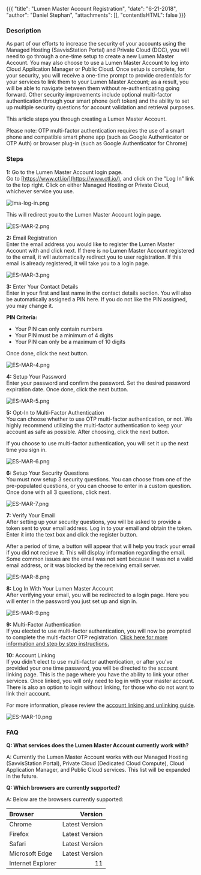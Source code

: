 {{{
  "title": "Lumen Master Account Registration",
  "date": "6-21-2018",
  "author": "Daniel Stephan",
  "attachments": [],
  "contentIsHTML": false
}}}
### Description

As part of our efforts to increase the security of your accounts using the Managed Hosting (SavvisStation Portal) and Private Cloud (DCC), you will need to go through a one-time setup to create a new Lumen Master Account.  You may also choose to use a Lumen Master Account to log into Cloud Application Manager or Public Cloud.  Once setup is complete, for your security, you will receive a one-time prompt to provide credentials for your services to link them to your Lumen Master Account; as a result, you will be able to navigate between them without re-authenticating going forward. Other security improvements include optional multi-factor authentication through your smart phone (soft token) and the ability to set up multiple security questions for account validation and retrieval purposes.

This article steps you through creating a Lumen Master Account.

Please note: OTP multi-factor authentication requires the use of a smart phone and compatible smart phone app (such as Google Authenticator or OTP Auth) or browser plug-in (such as Google Authenticator for Chrome)

### Steps
**1:** Go to the Lumen Master Account login page.  
Go to [https://www.ctl.io/](https://www.ctl.io/), and click on the "Log In" link to the top right.  Click on either Managed Hosting or Private Cloud, whichever service you use.

![lma-log-in.png](../../images/lma-log-in.png)

This will redirect you to the Lumen Master Account login page.

![ES-MAR-2.png](../../images/ES-MAR-2.png)

**2:** Email Registration  
Enter the email address you would like to register the Lumen Master Account with and click next.  If there is no Lumen Master Account registered to the email, it will automatically redirect you to user registration.  If this email is already registered, it will take you to a login page.

![ES-MAR-3.png](../../images/ES-MAR-3.png)

**3:** Enter Your Contact Details  
Enter in your first and last name in the contact details section.  You will also be automatically assigned a PIN here.  If you do not like the PIN assigned, you may change it.  

**PIN Criteria:**  
* Your PIN can only contain numbers
* Your PIN must be a minimum of 4 digits
* Your PIN can only be a maximum of 10 digits  

Once done, click the next button.

![ES-MAR-4.png](../../images/ES-MAR-4.png)

**4:** Setup Your Password  
Enter your password and confirm the password.  Set the desired password expiration date.  Once done, click the next button.

![ES-MAR-5.png](../../images/ES-MAR-5.png)

**5:** Opt-In to Multi-Factor Authentication  
You can choose whether to use OTP multi-factor authentication, or not.  We highly recommend utilizing the multi-factor authentication to keep your account as safe as possible.  After choosing, click the next button.

If you choose to use multi-factor authentication, you will set it up the next time you sign in.

![ES-MAR-6.png](../../images/ES-MAR-6.png)

**6:** Setup Your Security Questions  
You must now setup 3 security questions.  You can choose from one of the pre-populated questions, or you can choose to enter in a custom question.  Once done with all 3 questions, click next.

![ES-MAR-7.png](../../images/ES-MAR-7.png)

**7:** Verify Your Email  
After setting up your security questions, you will be asked to provide a token sent to your email address.  Log in to your email and obtain the token.  Enter it into the text box and click the register button.

After a period of time, a button will appear that will help you track your email if you did not recieve it.  This will display information regarding the email.  Some common issues are the email was not sent because it was not a valid email address, or it was blocked by the receiving email server.

![ES-MAR-8.png](../../images/ES-MAR-8.png)

**8:** Log In With Your Lumen Master Account  
After verifying your email, you will be redirected to a login page.  Here you will enter in the password you just set up and sign in.

![ES-MAR-9.png](../../images/ES-MAR-9.png)

**9:** Multi-Factor Authentication  
If you elected to use multi-factor authentication, you will now be prompted to complete the multi-factor OTP registration.
[Click here for more information and step by step instructions.](lumen-master-account-multi-factor-authentication.md)

**10:** Account Linking  
If you didn't elect to use multi-factor authentication, or after you've provided your one time password, you will be directed to the account linking page.  This is the page where you have the ability to link your other services.  Once linked, you will only need to log in with your master account.  There is also an option to login without linking, for those who do not want to link their account.

For more information, please review the [account linking and unlinking guide](lumen-master-account-linking-and-unlinking-accounts.md).

![ES-MAR-10.png](../../images/ES-MAR-10.png)  

### FAQ  
**Q: What services does the Lumen Master Account currently work with?**

A: Currently the Lumen Master Account works with our Managed Hosting (SavvisStation Portal), Private Cloud (Dedicated Cloud Compute), Cloud Application Manager, and Public Cloud services.  This list will be expanded in the future.

**Q: Which browsers are currently supported?**

A: Below are the browsers currently supported:  

Browser|Version|
:---|---:|
Chrome|Latest Version
Firefox|Latest Version
Safari|Latest Version
Microsoft Edge|Latest Version
Internet Explorer|11
